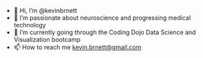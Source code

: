 - 👋 Hi, I’m @kevinbrnett
- 👀 I’m passionate about neuroscience and progressing medical technology
- 🌱 I’m currently going through the Coding Dojo Data Science and Visualization bootcamp
- 📫 How to reach me kevin.brnett@gmail.com

<!---
kevinbrnett/kevinbrnett is a ✨ special ✨ repository because its `README.md` (this file) appears on your GitHub profile.
You can click the Preview link to take a look at your changes.
--->
